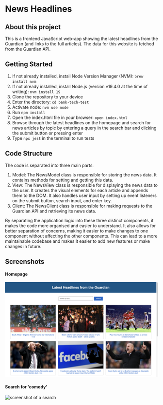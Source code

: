 # News Headlines

## About this project
This is a frontend JavaScript web-app showing the latest headlines from the Guardian (and links to the full articles). The data for this website is fetched from the Guardian API.

## Getting Started
1. If not already installed, install Node Version Manager (NVM): ```brew install nvm```
2. If not already installed, install Node.js (version v19.4.0 at the time of writing): ```nvm install 19```
3. Clone the repository to your device
4. Enter the directory: ```cd bank-tech-test```
5. Activate node: ```nvm use node```
4. Run ```npm install```
5. Open the index.html file in your browser: ```open index.html```
6. Browse through the latest headlines on the homepage and search for news articles by topic by entering a query in the search bar and clicking the submit button or pressing enter
7. Type ```npx jest``` in the terminal to run tests

## Code Structure

The code is separated into three main parts:

1. Model: The NewsModel class is responsible for storing the news data. It contains methods for setting and getting this data.
2. View: The NewsView class is responsible for displaying the news data to the user. It creates the visual elements for each article and appends them to the DOM. It also handles user input by setting up event listeners on the submit button, search input, and enter key.
3. Client: The NewsClient class is responsible for making requests to the Guardian API and retrieving its news data.

By separating the application logic into these three distinct components, it makes the code more organised and easier to understand. It also allows for better separation of concerns, making it easier to make changes to one component without affecting the other components. This can lead to a more maintainable codebase and makes it easier to add new features or make changes in future.

## Screenshots

#### Homepage

![screenshot of the homepage](./screenshots/homepage.png)

#### Search for 'comedy'

![screenshot of a search](./screenshots/search.png)

